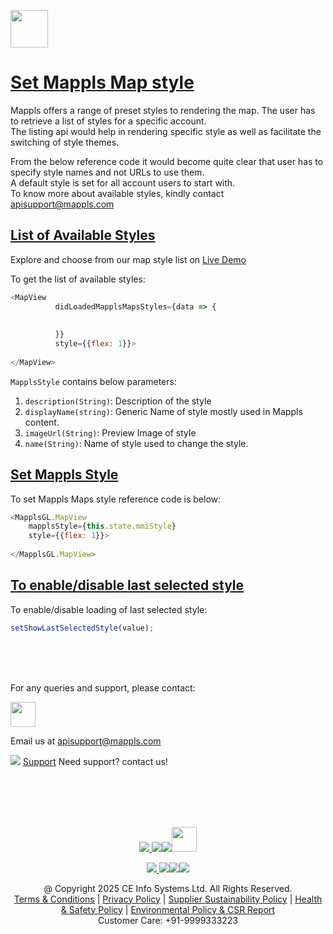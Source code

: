 [<img src="https://about.mappls.com/images/mappls-b-logo.svg" height="60"/> </p>](https://www.mapmyindia.com/api)

# [Set Mappls Map style]()

Mappls offers a range of preset styles to rendering the map. The user has to retrieve a list of styles for a specific account.   
The listing api would help in rendering specific style as well as facilitate the switching of style themes.

From the below reference code it would become quite clear that user has to specify style names and not URLs to use them.   
A default style is set for all account users to start with.   
To know more about available styles, kindly contact apisupport@mappls.com


## [List of Available Styles]()

Explore and choose from our map style list on [Live Demo](https://www.mapmyindia.com/api/advanced-maps/WebSDK-LiveDemo/map_style)

To get the list of available styles:

~~~javascript  
<MapView
          didLoadedMapplsMapsStyles={data => {
            
            
          }}
          style={{flex: 1}}>
          
</MapView>
~~~


`MapplsStyle` contains below parameters:

1. `description(String)`: Description of the style
2. `displayName(string)`: Generic Name of style mostly used in Mappls content.
3. `imageUrl(String)`: Preview Image of style
4. `name(String)`: Name of style used to change the style.

## [Set Mappls Style]()
To set Mappls Maps style reference code is below:

~~~javascript 
<MapplsGL.MapView
    mapplsStyle={this.state.mmiStyle}
    style={{flex: 1}}>
          
</MapplsGL.MapView>
~~~  

## [To enable/disable last selected style]()
To enable/disable loading of last selected style:

~~~javascript
setShowLastSelectedStyle(value);
~~~   


<br><br><br>

For any queries and support, please contact: 

[<img src="https://about.mappls.com/images/mappls-logo.svg" height="40"/> </p>](https://about.mappls.com/api/)
Email us at [apisupport@mappls.com](mailto:apisupport@mappls.com)


![](https://www.mapmyindia.com/api/img/icons/support.png)
[Support](https://about.mappls.com/contact/)
Need support? contact us!

<br></br>
<br></br>

[<p align="center"> <img src="https://www.mapmyindia.com/api/img/icons/stack-overflow.png"/> ](https://stackoverflow.com/questions/tagged/mappls-api)[![](https://www.mapmyindia.com/api/img/icons/blog.png)](https://about.mappls.com/blog/)[![](https://www.mapmyindia.com/api/img/icons/gethub.png)](https://github.com/Mappls-api)[<img src="https://mmi-api-team.s3.ap-south-1.amazonaws.com/API-Team/npm-logo.one-third%5B1%5D.png" height="40"/> </p>](https://www.npmjs.com/org/mapmyindia) 



[<p align="center"> <img src="https://www.mapmyindia.com/june-newsletter/icon4.png"/> ](https://www.facebook.com/Mapplsofficial)[![](https://www.mapmyindia.com/june-newsletter/icon2.png)](https://twitter.com/mappls)[![](https://www.mapmyindia.com/newsletter/2017/aug/llinkedin.png)](https://www.linkedin.com/company/mappls/)[![](https://www.mapmyindia.com/june-newsletter/icon3.png)](https://www.youtube.com/channel/UCAWvWsh-dZLLeUU7_J9HiOA)




<div align="center">@ Copyright 2025 CE Info Systems Ltd. All Rights Reserved.</div>

<div align="center"> <a href="https://about.mappls.com/api/terms-&-conditions">Terms & Conditions</a> | <a href="https://about.mappls.com/about/privacy-policy">Privacy Policy</a> | <a href="https://about.mappls.com/pdf/mapmyIndia-sustainability-policy-healt-labour-rules-supplir-sustainability.pdf">Supplier Sustainability Policy</a> | <a href="https://about.mappls.com/pdf/Health-Safety-Management.pdf">Health & Safety Policy</a> | <a href="https://about.mappls.com/pdf/Environment-Sustainability-Policy-CSR-Report.pdf">Environmental Policy & CSR Report</a>

<div align="center">Customer Care: +91-9999333223</div>

